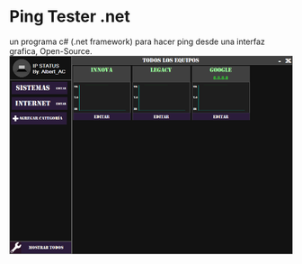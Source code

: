 # Ping Tester .net
un programa c# (.net framework) para hacer ping desde una interfaz grafica, Open-Source. 
![alt text](https://raw.githubusercontent.com/MolikoDeveloper/Ping-Tester-.net/main/Ejemplo.png)
